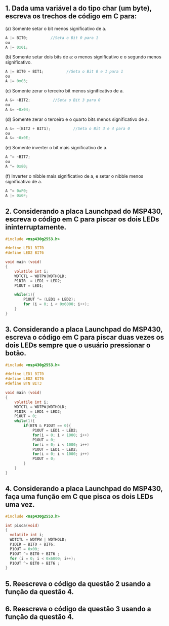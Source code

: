 ## 1. Dada uma variável a do tipo char (um byte), escreva os trechos de código em C para:

(a) Somente setar o bit menos significativo de a.
```C
A |= BIT0;          //Seta o Bit 0 para 1
ou
A |= 0x01;
```

(b) Somente setar dois bits de a: o menos significativo e o segundo menos significativo.
```C
A |= BIT0 + BIT1;          //Seta o Bit 0 e 1 para 1
ou
A |= 0x03;
```


(c) Somente zerar o terceiro bit menos significativo de a.
```C
A &= ~BIT2;          //Seta o Bit 3 para 0
ou
A &= ~0x04;
```

(d) Somente zerar o terceiro e o quarto bits menos significativo de a.
```C
A &= ~(BIT2 + BIT1);          //Seta o Bit 3 e 4 para 0
ou
A &= ~0x0E;
```

(e) Somente inverter o bit mais significativo de a.
```C
A ^= ~BIT7;
ou
A ^= 0x80;
```

(f) Inverter o nibble mais significativo de a, e setar o nibble menos significativo de a.
```C
A ^= 0xF0;
A |= 0x0F;
```

## 2. Considerando a placa Launchpad do MSP430, escreva o código em C para piscar os dois LEDs ininterruptamente.
```C
#include <msp430g2553.h>

#define LED1 BIT0
#define LED2 BIT6

void main (void)
{
    volatile int i;
    WDTCTL = WDTPW|WDTHOLD;
    P1DIR  = LED1 + LED2;
    P1OUT = LED1;

    while(1){
        P1OUT ^= (LED1 + LED2);
        for (i = 0; i < 0x6000; i++);
    }
}
```

## 3. Considerando a placa Launchpad do MSP430, escreva o código em C para piscar duas vezes os dois LEDs sempre que o usuário pressionar o botão.
```C
#include <msp430g2553.h>

#define LED1 BIT0
#define LED2 BIT6
#define BTN BIT3

void main (void)
{
	volatile int i;
	WDTCTL = WDTPW|WDTHOLD;
	P1DIR  = LED1 + LED2;
	P1OUT = 0;
   	while(1){
		if(BTN & P1OUT == 0){
			P1OUT = LED1 + LED2;
			for(i = 0; i < 1000; i++)
			P1OUT = 0;
			for(i = 0; i < 1000; i++)
			P1OUT = LED1 + LED2;
			for(i = 0; i < 1000; i++)
			P1OUT = 0;
		}
	}
}
```
## 4. Considerando a placa Launchpad do MSP430, faça uma função em C que pisca os dois LEDs uma vez.
```C
#include <msp430g2553.h>

int pisca(void)
{
  volatile int i;
  WDTCTL = WDTPW | WDTHOLD;
  P1DIR = BIT0 + BIT6;
  P1OUT = 0x00;
  P1OUT ^= BIT0 + BIT6 ;
  for (i = 0; i < 0x6000; i++);
  P1OUT ^= BIT0 + BIT6 ;
}
```

## 5. Reescreva o código da questão 2 usando a função da questão 4.

## 6. Reescreva o código da questão 3 usando a função da questão 4.
